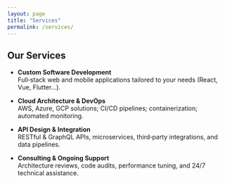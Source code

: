 ```yaml
---
layout: page
title: "Services"
permalink: /services/
---
```


## Our Services

- **Custom Software Development**  
  Full‑stack web and mobile applications tailored to your needs (React, Vue, Flutter…).

- **Cloud Architecture & DevOps**  
  AWS, Azure, GCP solutions; CI/CD pipelines; containerization; automated monitoring.

- **API Design & Integration**  
  RESTful & GraphQL APIs, microservices, third‑party integrations, and data pipelines.

- **Consulting & Ongoing Support**  
  Architecture reviews, code audits, performance tuning, and 24/7 technical assistance.
